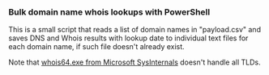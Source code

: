 ### Bulk domain name whois lookups with PowerShell

This is a small script that reads a list of domain names in "payload.csv" and saves DNS and Whois results with lookup date to individual text files for each domain name, if such file doesn't already exist.

Note that [whois64.exe from Microsoft SysInternals](https://docs.microsoft.com/en-us/sysinternals/downloads/whois) doesn't handle all TLDs.